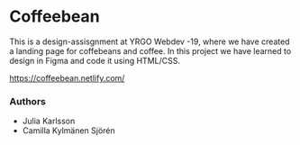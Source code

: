 # Coffeebean

This is a design-assisgnment at YRGO Webdev -19, where we have created a landing page for coffebeans and coffee. 
In this project we have learned to design in Figma and code it using HTML/CSS.

https://coffeebean.netlify.com/


### Authors
- Julia Karlsson
- Camilla Kylmänen Sjörén 
